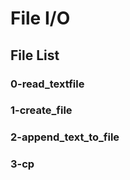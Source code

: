 # File I/O

## File List

### 0-read_textfile

### 1-create_file

### 2-append_text_to_file

### 3-cp
